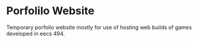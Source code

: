 # Porfolilo Website
 Temporary porfolio website mostly for use of hosting web builds of games developed in eecs 494. 
